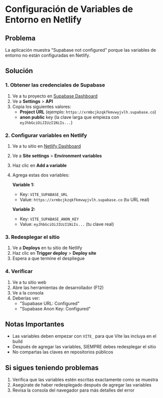 # Configuración de Variables de Entorno en Netlify

## Problema
La aplicación muestra "Supabase not configured" porque las variables de entorno no están configuradas en Netlify.

## Solución

### 1. Obtener las credenciales de Supabase

1. Ve a tu proyecto en [Supabase Dashboard](https://supabase.com/dashboard)
2. Ve a **Settings** > **API**
3. Copia los siguientes valores:
   - **Project URL** (ejemplo: `https://xrmbcjkzqkfkmvwyjvlh.supabase.co`)
   - **anon public** key (la clave larga que empieza con `eyJhbGciOiJIUzI1NiIs...`)

### 2. Configurar variables en Netlify

1. Ve a tu sitio en [Netlify Dashboard](https://app.netlify.com)
2. Ve a **Site settings** > **Environment variables**
3. Haz clic en **Add a variable**
4. Agrega estas dos variables:

   **Variable 1:**
   - Key: `VITE_SUPABASE_URL`
   - Value: `https://xrmbcjkzqkfkmvwyjvlh.supabase.co` (tu URL real)

   **Variable 2:**
   - Key: `VITE_SUPABASE_ANON_KEY`
   - Value: `eyJhbGciOiJIUzI1NiIs...` (tu clave real)

### 3. Redesplegar el sitio

1. Ve a **Deploys** en tu sitio de Netlify
2. Haz clic en **Trigger deploy** > **Deploy site**
3. Espera a que termine el despliegue

### 4. Verificar

1. Ve a tu sitio web
2. Abre las herramientas de desarrollador (F12)
3. Ve a la consola
4. Deberías ver:
   - "Supabase URL: Configured"
   - "Supabase Anon Key: Configured"

## Notas Importantes

- Las variables deben empezar con `VITE_` para que Vite las incluya en el build
- Después de agregar las variables, SIEMPRE debes redesplegar el sitio
- No compartas las claves en repositorios públicos

## Si sigues teniendo problemas

1. Verifica que las variables estén escritas exactamente como se muestra
2. Asegúrate de haber redesplegado después de agregar las variables
3. Revisa la consola del navegador para más detalles del error